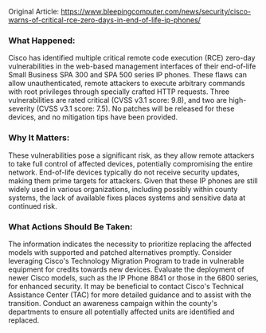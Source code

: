 Original Article: https://www.bleepingcomputer.com/news/security/cisco-warns-of-critical-rce-zero-days-in-end-of-life-ip-phones/

### What Happened:

Cisco has identified multiple critical remote code execution (RCE) zero-day vulnerabilities in the web-based management interfaces of their end-of-life Small Business SPA 300 and SPA 500 series IP phones. These flaws can allow unauthenticated, remote attackers to execute arbitrary commands with root privileges through specially crafted HTTP requests. Three vulnerabilities are rated critical (CVSS v3.1 score: 9.8), and two are high-severity (CVSS v3.1 score: 7.5). No patches will be released for these devices, and no mitigation tips have been provided.

### Why It Matters:

These vulnerabilities pose a significant risk, as they allow remote attackers to take full control of affected devices, potentially compromising the entire network. End-of-life devices typically do not receive security updates, making them prime targets for attackers. Given that these IP phones are still widely used in various organizations, including possibly within county systems, the lack of available fixes places systems and sensitive data at continued risk.

### What Actions Should Be Taken:

The information indicates the necessity to prioritize replacing the affected models with supported and patched alternatives promptly. Consider leveraging Cisco's Technology Migration Program to trade in vulnerable equipment for credits towards new devices. Evaluate the deployment of newer Cisco models, such as the IP Phone 8841 or those in the 6800 series, for enhanced security. It may be beneficial to contact Cisco's Technical Assistance Center (TAC) for more detailed guidance and to assist with the transition. Conduct an awareness campaign within the county's departments to ensure all potentially affected units are identified and replaced.